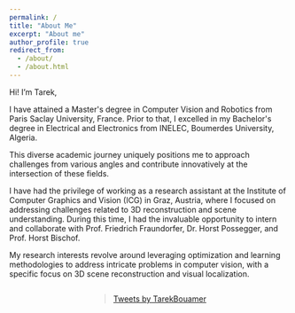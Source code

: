 ```yaml
---
permalink: /
title: "About Me"
excerpt: "About me"
author_profile: true
redirect_from: 
  - /about/
  - /about.html
---
```


Hi! I’m Tarek,

I have attained a Master's degree in Computer Vision and Robotics from Paris Saclay University, France. Prior to that, I excelled in my Bachelor's degree in Electrical and Electronics from INELEC, Boumerdes University, Algeria.

This diverse academic journey uniquely positions me to approach challenges from various angles and contribute innovatively at the intersection of these fields.

I have had the privilege of working as a research assistant at the Institute of Computer Graphics and Vision (ICG) in Graz, Austria, where I focused on addressing challenges related to 3D reconstruction and scene understanding. During this time, I had the invaluable opportunity to intern and collaborate with Prof. Friedrich Fraundorfer, Dr. Horst Possegger, and Prof. Horst Bischof.

My research interests revolve around leveraging optimization and learning methodologies to address intricate problems in computer vision, with a specific focus on 3D scene reconstruction and visual localization.


<div style="display: flex; justify-content: center;">
  <blockquote class="twitter-tweet">
    <a class="twitter-timeline" data-lang="en" 
    data-lang="en" data-width="800" data-height="500"
    href="https://twitter.com/TarekBouamer?ref_src=twsrc%5Etfw"> Tweets by TarekBouamer
    </a>
  </blockquote>
</div>
<script async src="https://platform.twitter.com/widgets.js" charset="utf-8"></script>
